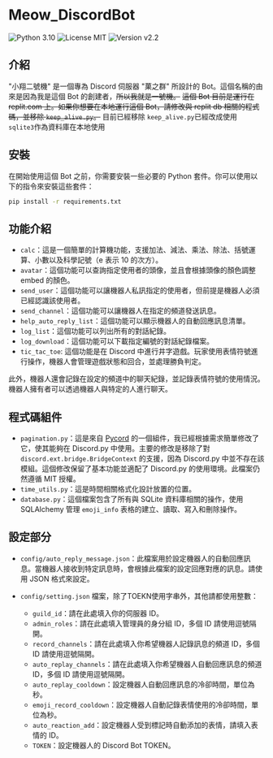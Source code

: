 # Meow_DiscordBot

![Python 3.10](https://img.shields.io/badge/Python-3.10-blue?logo=python) ![License MIT](https://img.shields.io/badge/License-MIT-green) ![Version v2.2](https://img.shields.io/badge/Version-v2.2-orange)

## 介紹

"小翔二號機" 是一個專為 Discord 伺服器 "菓之群" 所設計的 Bot。這個名稱的由來是因為我是這個 Bot 的創建者，~~所以我就是一號機。~~
~~這個 Bot 目前是運行在 replit.com 上。如果你想要在本地運行這個 Bot，請修改與 replit db 相關的程式碼，並移除 `keep_alive.py`。~~
目前已經移除 `keep_alive.py`已經改成使用 `sqlite3`作為資料庫在本地使用

## 安裝

在開始使用這個 Bot 之前，你需要安裝一些必要的 Python 套件。你可以使用以下的指令來安裝這些套件：

```bash
pip install -r requirements.txt
```

## 功能介紹

- `calc`：這是一個簡單的計算機功能，支援加法、減法、乘法、除法、括號運算、小數以及科學記號（e 表示 10 的次方）。
- `avatar`：這個功能可以查詢指定使用者的頭像，並且會根據頭像的顏色調整 embed 的顏色。
- `send_user`：這個功能可以讓機器人私訊指定的使用者，但前提是機器人必須已經認識該使用者。
- `send_channel`：這個功能可以讓機器人在指定的頻道發送訊息。
- `help_auto_reply_list`：這個功能可以顯示機器人的自動回應訊息清單。
- `log_list`：這個功能可以列出所有的對話紀錄。
- `log_download`：這個功能可以下載指定編號的對話紀錄檔案。
- `tic_tac_toe`: 這個功能是在 Discord 中進行井字遊戲。玩家使用表情符號進行操作，機器人會管理遊戲狀態和回合，並處理勝負判定。

此外，機器人還會記錄在設定的頻道中的聊天紀錄，並記錄表情符號的使用情況。機器人擁有者可以透過機器人與特定的人進行聊天。

## 程式碼組件

- `pagination.py`：這是來自 [Pycord](https://github.com/Pycord-Development/pycord/blob/master/discord/ext/pages/pagination.py) 的一個組件，我已經根據需求簡單修改了它，使其能夠在 Discord.py 中使用。主要的修改是移除了對 `discord.ext.bridge.BridgeContext` 的支援，因為 Discord.py 中並不存在該模組。這個修改保留了基本功能並適配了 Discord.py 的使用環境。此檔案仍然遵循 MIT 授權。
- `time_utils.py`：這是時間相關格式化設計放置的位置。
- `database.py`：這個檔案包含了所有與 SQLite 資料庫相關的操作，使用 SQLAlchemy 管理 `emoji_info` 表格的建立、讀取、寫入和刪除操作。

## 設定部分

- `config/auto_reply_message.json`：此檔案用於設定機器人的自動回應訊息。當機器人接收到特定訊息時，會根據此檔案的設定回應對應的訊息。請使用 JSON 格式來設定。
- `config/setting.json` 檔案，除了TOEKN使用字串外，其他請都使用整數：

  - `guild_id`：請在此處填入你的伺服器 ID。
  - `admin_roles`：請在此處填入管理員的身分組 ID，多個 ID 請使用逗號隔開。
  - `record_channels`：請在此處填入你希望機器人記錄訊息的頻道 ID，多個 ID 請使用逗號隔開。
  - `auto_replay_channels`：請在此處填入你希望機器人自動回應訊息的頻道 ID，多個 ID 請使用逗號隔開。
  - `auto_replay_cooldown`：設定機器人自動回應訊息的冷卻時間，單位為秒。
  - `emoji_record_cooldown`：設定機器人自動記錄表情使用的冷卻時間，單位為秒。
  - `auto_reaction_add`：設定機器人受到標記時自動添加的表情，請填入表情的 ID。
  - `TOKEN`：設定機器人的 Discord Bot TOKEN。
